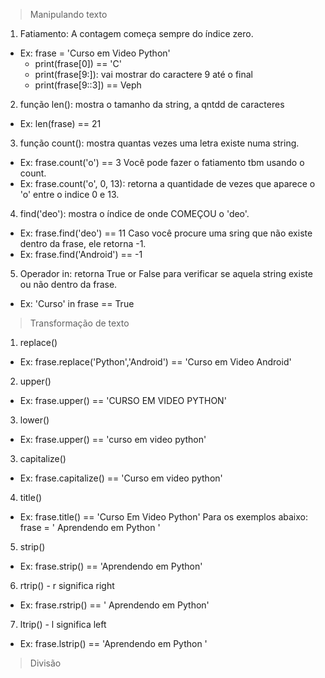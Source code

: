 > Manipulando texto

1) Fatiamento: A contagem começa sempre do índice zero.
- Ex: frase = 'Curso em Video Python'
  - print(frase[0]) == 'C'
  - print(frase[9:]): vai mostrar do caractere 9 até o final
  - print(frase[9::3]) == Veph

2) função len(): mostra o tamanho da string, a qntdd de caracteres
- Ex: len(frase) == 21

3) função count(): mostra quantas vezes uma letra existe numa string. 
- Ex: frase.count('o') == 3
    Você pode fazer o fatiamento tbm usando o count. 
- Ex: frase.count('o', 0, 13): retorna a quantidade de vezes que aparece o 'o' entre o indice 0 e 13.

4) find('deo'): mostra o índice de onde COMEÇOU o 'deo'.
- Ex: frase.find('deo') == 11
Caso você procure uma sring que não existe dentro da frase, ele retorna -1.
- Ex: frase.find('Android') == -1

5) Operador in: retorna True or False para verificar se aquela string existe ou não dentro da frase.
- Ex: 'Curso' in frase == True

> Transformação de texto
1) replace()
- Ex: frase.replace('Python','Android') == 'Curso em Video Android'
2) upper()
- Ex: frase.upper() == 'CURSO EM VIDEO PYTHON'
3) lower()
- Ex: frase.upper() == 'curso em video python'
3) capitalize()
- Ex: frase.capitalize() == 'Curso em video python'
4) title()
- Ex: frase.title() == 'Curso Em Video Python'
Para os exemplos abaixo: frase = '  Aprendendo em Python  '
5) strip()
- Ex: frase.strip() == 'Aprendendo em Python'
6) rtrip() - r significa right
- Ex: frase.rstrip() == '  Aprendendo em Python'
7) ltrip() - l significa left
- Ex: frase.lstrip() == 'Aprendendo em Python  '

> Divisão